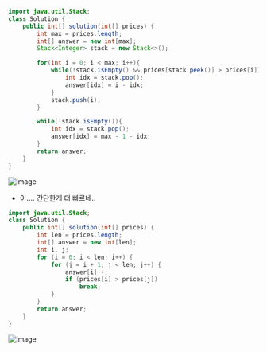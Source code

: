 ```java
import java.util.Stack;
class Solution {
    public int[] solution(int[] prices) {
        int max = prices.length;
        int[] answer = new int[max];
        Stack<Integer> stack = new Stack<>();

        for(int i = 0; i < max; i++){
            while(!stack.isEmpty() && prices[stack.peek()] > prices[i]){
                int idx = stack.pop();
                answer[idx] = i - idx;
            }
            stack.push(i);
        }

        while(!stack.isEmpty()){
            int idx = stack.pop();
            answer[idx] = max - 1 - idx;
        }
        return answer;
    }
}
```
![image](https://github.com/koreaIT-study/programmers/assets/92290312/29274ecc-cae7-43a9-b514-71b01531a586)

+ 아.... 간단한게 더 빠르네..
```java
import java.util.Stack;
class Solution {
    public int[] solution(int[] prices) {
        int len = prices.length;
        int[] answer = new int[len];
        int i, j;
        for (i = 0; i < len; i++) {
            for (j = i + 1; j < len; j++) {
                answer[i]++;
                if (prices[i] > prices[j])
                    break;
            }
        }
        return answer;
    }
}
```
![image](https://github.com/koreaIT-study/programmers/assets/92290312/dbce21b0-bb15-411b-a8eb-581465d48d4d)
